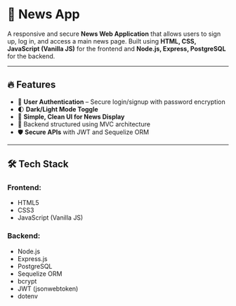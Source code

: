 # 📰 News App

A responsive and secure **News Web Application** that allows users to sign up, log in, and access a main news page. Built using **HTML, CSS, JavaScript (Vanilla JS)** for the frontend and **Node.js, Express, PostgreSQL** for the backend.

---

## 🔥 Features

- 🔐 **User Authentication** – Secure login/signup with password encryption
- 🌓 **Dark/Light Mode Toggle**
- 📄 **Simple, Clean UI for News Display**
- 🧰 Backend structured using MVC architecture
- 🛡️ **Secure APIs** with JWT and Sequelize ORM

---

## 🛠️ Tech Stack

### Frontend:

- HTML5
- CSS3
- JavaScript (Vanilla JS)

### Backend:

- Node.js
- Express.js
- PostgreSQL
- Sequelize ORM
- bcrypt
- JWT (jsonwebtoken)
- dotenv
